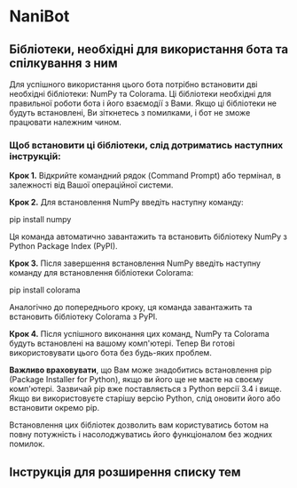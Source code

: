 # NaniBot
## Бібліотеки, необхідні для використання бота та спілкування з ним ##
Для успішного використання цього бота потрібно встановити дві необхідні бібліотеки: NumPy та Colorama. Ці бібліотеки необхідні для правильної роботи бота і його взаємодії з Вами. Якщо ці бібліотеки не будуть встановлені, Ви зіткнетесь з помилками, і бот не зможе працювати належним чином.
### Щоб встановити ці бібліотеки, слід дотриматись наступних інструкцій: ###
**Крок 1.** Відкрийте командний рядок (Command Prompt) або термінал, в залежності від Вашої операційної системи.

**Крок 2.** Для встановлення NumPy введіть наступну команду:

pip install numpy

Ця команда автоматично завантажить та встановить бібліотеку NumPy з Python Package Index (PyPI).

**Крок 3.** Після завершення встановлення NumPy введіть наступну команду для встановлення бібліотеки Colorama:

pip install colorama

Аналогічно до попереднього кроку, ця команда завантажить та встановить бібліотеку Colorama з PyPI.

**Крок 4.** Після успішного виконання цих команд, NumPy та Colorama будуть встановлені на вашому комп'ютері. Тепер Ви готові використовувати цього бота без будь-яких проблем.

**Важливо враховувати**, що Вам може знадобитись встановлення pip (Package Installer for Python), якщо ви його ще не маєте на своєму комп'ютері. Зазвичай pip вже поставляється з Python версії 3.4 і вище. Якщо ви використовуєте старішу версію Python, слід оновити його або встановити окремо pip.

Встановлення цих бібліотек дозволить вам користуватись ботом на повну потужність і насолоджуватись його функціоналом без жодних помилок.

## Інструкція для розширення списку тем ##
